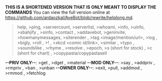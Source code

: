 **THIS IS A SHORTENED VERSION THAT IS ONLY MEANT TO DISPLAY THE COMMANDS**
You can view the full version online at <https://github.com/ardaozkal/AveBot/blob/rewrite/helplong.md>.

>help, >ping, >servercount, >serverlist, >whoami, >info, >uinfo, >sbahjify <image link or uploaded image>, >sinfo, >contact <message>, >addavebot, >geninvite, >howmanymessages, >siterender <URL>, >tag <image/mention/url>, >log <count>, >bigly, >roll <NdN>, >!<bang> <something>, >xkcd <comic id/link>, >similar <word or a word group>, >typo <word or a word group>, >soundslike <word or a word group>, >rhyme <word or a word group>, >resolve <domain>, >epoch, >s (short for stock) <ticker>, >c (short for chart) <ticker>, >copypasta/copypastasell <ticker>

**--PRIV ONLY--**: >get <url>, >dget <url>, >material <name>
**--MOD ONLY--**: >say <something>, >addpriv <tag as many people as you like>, >rmpriv <tag as many people as you like>, >ban <tag as many people as you like>, >unban <tag as many people as you like>
**--OWNER ONLY--**: >exit, >pull, >addmod <tag as many people as you like>, >rmmod <tag as many people as you like>, >fetchlog